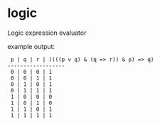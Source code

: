 # logic
Logic expression evaluator

example output:
```
 p | q | r | ((((p v q) & (q => r)) & p) => q)
------------------
 0 | 0 | 0 | 1
 0 | 0 | 1 | 1
 0 | 1 | 0 | 1
 0 | 1 | 1 | 1
 1 | 0 | 0 | 0
 1 | 0 | 1 | 0
 1 | 1 | 0 | 1
 1 | 1 | 1 | 1
```
